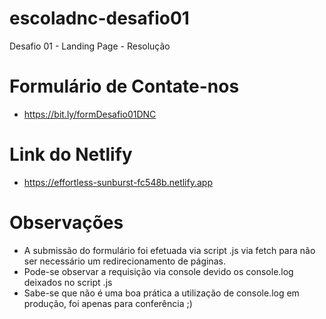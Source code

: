 # escoladnc-desafio01
Desafio 01 - Landing Page - Resolução

# Formulário de Contate-nos
- https://bit.ly/formDesafio01DNC

# Link do Netlify
- https://effortless-sunburst-fc548b.netlify.app

# Observações
- A submissão do formulário foi efetuada via script .js via fetch para não ser necessário um redirecionamento de páginas.
- Pode-se observar a requisição via console devido os console.log deixados no script .js 
- Sabe-se que não é uma boa prática a utilização de console.log em produção, foi apenas para conferência ;) 